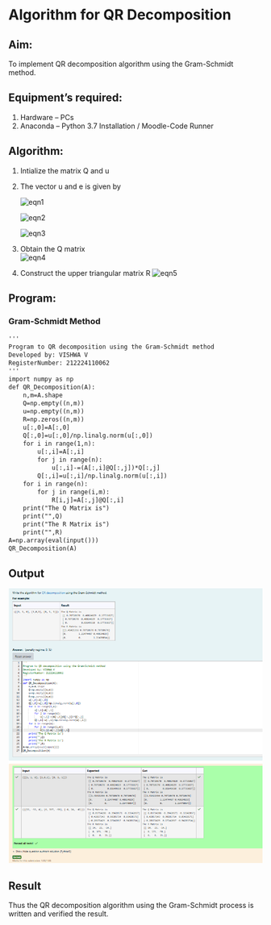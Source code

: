 # Algorithm for QR Decomposition
## Aim:
To implement QR decomposition algorithm using the Gram-Schmidt method.
## Equipment’s required:
1.	Hardware – PCs
2.	Anaconda – Python 3.7 Installation / Moodle-Code Runner
## Algorithm:
1.	Intialize the matrix Q and u
2.	The vector u and e is given by

    ![eqn1](./ex4.jpg)

    ![eqn2](./ex6.jpg)

    ![eqn3](./ex3.jpg)

3.	Obtain the Q matrix   
    ![eqn4](./ex1.jpg)
4.	Construct the upper triangular matrix R
    ![eqn5](./ex2.jpg)

## Program:
### Gram-Schmidt Method
```
''' 
Program to QR decomposition using the Gram-Schmidt method
Developed by: VISHWA V
RegisterNumber: 212224110062
'''
import numpy as np
def QR_Decomposition(A):
    n,m=A.shape
    Q=np.empty((n,m))
    u=np.empty((n,m))
    R=np.zeros((n,m))
    u[:,0]=A[:,0]
    Q[:,0]=u[:,0]/np.linalg.norm(u[:,0])
    for i in range(1,n):
        u[:,i]=A[:,i]
        for j in range(n):
            u[:,i]-=(A[:,i]@Q[:,j])*Q[:,j]
        Q[:,i]=u[:,i]/np.linalg.norm(u[:,i])
    for i in range(n):
        for j in range(i,m):
            R[i,j]=A[:,j]@Q[:,i]
    print("The Q Matrix is")
    print("",Q)
    print("The R Matrix is")
    print("",R)
A=np.array(eval(input()))
QR_Decomposition(A)

```

## Output
![alt text](<Screenshot 2025-05-11 204955.png>)
## Result
Thus the QR decomposition algorithm using the Gram-Schmidt process is written and verified the result.